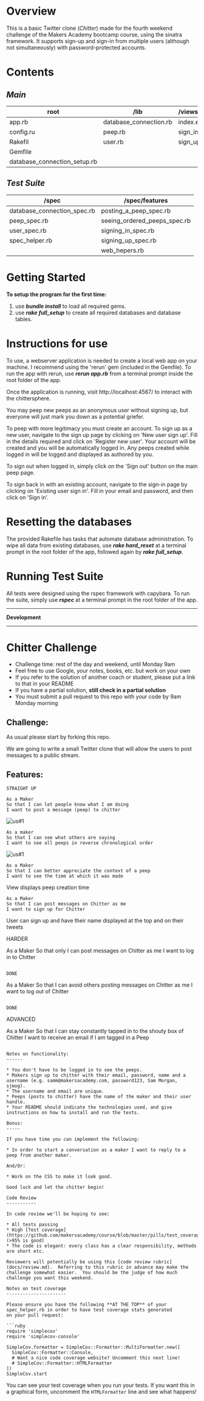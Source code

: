 **Overview**
===================

This is a basic Twitter clone (*Chitter*) made for the fourth weekend challenge of the Makers Academy bootcamp course, using the sinatra framework. It supports sign-up and sign-in from multiple users (although not simultaneously) with password-protected accounts.

**Contents**
===================

*Main*
------
| root | /lib | /views/chitter|
|--|--|--|
|app.rb|database_connection.rb|index.erb|
|config.ru|peep.rb|sign_in.erb|
|Rakefil|user.rb|sign_up.erb|
|Gemfile| | |
|database_connection_setup.rb| | | |

*Test Suite*
------
| /spec | /spec/features |
|--|--|
|database_connection_spec.rb|posting_a_peep_spec.rb|
|peep_spec.rb|seeing_ordered_peeps_spec.rb|
|user_spec.rb|signing_in_spec.rb|
|spec_helper.rb|signing_up_spec.rb|
| |web_hepers.rb|

**Getting Started**
===================

****To setup the program for the first time:****

1. use ***bundle install*** to load all required gems.
2. use ***rake full_setup*** to create all required databases and database tables.

**Instructions for use**
========================

To use, a webserver application is needed to create a local web app on your machine. I recommend using the 'rerun' gem (included in the Gemfile). To run the app with rerun, use ***rerun app.rb*** from a terminal prompt inside the root folder of the app.

Once the application is running, visit http://localhost:4567/ to interact with the chittersphere.

You may peep new peeps as an anonymous user without signing up, but everyone will just mark you down as a potential griefer.

To peep with more legitimacy you must create an account. To sign up as a new user, navigate to the sign up page by clicking on 'New user sign up'. Fill in the details required and click on 'Register new user'. Your account will be created and you will be automatically logged in. Any peeps created while logged in will be logged and displayed as authored by you.

To sign out when logged in, simply click on the 'Sign out' button on the main peep page.

To sign back in with an existing account, navigate to the sign-in page by clicking on 'Existing user sign in'. Fill in your email and password, and then click on 'Sign in'.

**Resetting the databases**
===========================

The provided Rakefile has tasks that automate database administration. To wipe all data from existing databases, use ***rake hard_reset*** at a terminal prompt in the root folder of the app,  followed again by ***rake full_setup***.

**Running Test Suite**
======================

All tests were designed using the rspec framework with capybara. To run the suite, simply use ***rspec*** at a terminal prompt in the root folder of the app.

----------------------------------------
****Development****

----------------------------------------

Chitter Challenge
=================

* Challenge time: rest of the day and weekend, until Monday 9am
* Feel free to use Google, your notes, books, etc. but work on your own
* If you refer to the solution of another coach or student, please put a link to that in your README
* If you have a partial solution, **still check in a partial solution**
* You must submit a pull request to this repo with your code by 9am Monday morning

Challenge:
-------

As usual please start by forking this repo.

We are going to write a small Twitter clone that will allow the users to post messages to a public stream.

Features:
-------

```
STRAIGHT UP

As a Maker
So that I can let people know what I am doing  
I want to post a message (peep) to chitter
```
![us#1](chitterUS_1.png)

```
As a maker
So that I can see what others are saying  
I want to see all peeps in reverse chronological order
```
![us#1](chitterUS_2.png)

```
As a Maker
So that I can better appreciate the context of a peep
I want to see the time at which it was made
```

View displays peep creation time

```
As a Maker
So that I can post messages on Chitter as me
I want to sign up for Chitter
```

User can sign up and have their name displayed at the top and on their tweets

HARDER

As a Maker
So that only I can post messages on Chitter as me
I want to log in to Chitter
```

DONE

```
As a Maker
So that I can avoid others posting messages on Chitter as me
I want to log out of Chitter
```

DONE

```
ADVANCED

As a Maker
So that I can stay constantly tapped in to the shouty box of Chitter
I want to receive an email if I am tagged in a Peep
```

Notes on functionality:
------

* You don't have to be logged in to see the peeps.
* Makers sign up to chitter with their email, password, name and a username (e.g. samm@makersacademy.com, password123, Sam Morgan, sjmog).
* The username and email are unique.
* Peeps (posts to chitter) have the name of the maker and their user handle.
* Your README should indicate the technologies used, and give instructions on how to install and run the tests.

Bonus:
-----

If you have time you can implement the following:

* In order to start a conversation as a maker I want to reply to a peep from another maker.

And/Or:

* Work on the CSS to make it look good.

Good luck and let the chitter begin!

Code Review
-----------

In code review we'll be hoping to see:

* All tests passing
* High [Test coverage](https://github.com/makersacademy/course/blob/master/pills/test_coverage.md) (>95% is good)
* The code is elegant: every class has a clear responsibility, methods are short etc.

Reviewers will potentially be using this [code review rubric](docs/review.md).  Referring to this rubric in advance may make the challenge somewhat easier.  You should be the judge of how much challenge you want this weekend.

Notes on test coverage
----------------------

Please ensure you have the following **AT THE TOP** of your spec_helper.rb in order to have test coverage stats generated
on your pull request:

```ruby
require 'simplecov'
require 'simplecov-console'

SimpleCov.formatter = SimpleCov::Formatter::MultiFormatter.new([
  SimpleCov::Formatter::Console,
  # Want a nice code coverage website? Uncomment this next line!
  # SimpleCov::Formatter::HTMLFormatter
])
SimpleCov.start
```

You can see your test coverage when you run your tests. If you want this in a graphical form, uncomment the `HTMLFormatter` line and see what happens!
